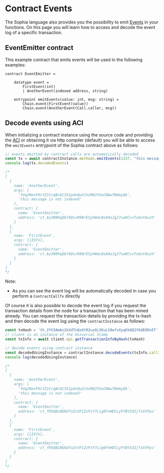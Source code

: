 # Contract Events

The Sophia language also provides you the possibility to emit [Events](https://aeternity.com/aesophia/latest/sophia_features/#events) in your functions.
On this page you will learn how to access and decode the event log of a specific transaction.

## EventEmitter contract
This example contract that emits events will be used in the following examples:

```sophia
contract EventEmitter =

    datatype event =
        FirstEvent(int)
        | AnotherEvent(indexed address, string)

    entrypoint emitEvents(value: int, msg: string) =
        Chain.event(FirstEvent(value))
        Chain.event(AnotherEvent(Call.caller, msg))
```

## Decode events using ACI
When initializing a contract instance using the source code and providing the [ACI](https://aeternity.com/aesophia/latest/aeso_aci/)
or obtaining it via http compiler (default) you will be able to access the `emitEvents` entrypoint of the Sophia contract above as follows:

```js
// events emitted by contract calls are automatically decoded
const tx = await contractInstance.methods.emitEvents(1337, "this message is not indexed")
console.log(tx.decodedEvents)

/*
[
  {
    name: 'AnotherEvent',
    args: [
      'fUq2NesPXcYZ1CcqBcGC3StpdnQw3iVxMA3YSeCNAwfN4myQk',
      'this message is not indexed'
    ],
    contract: {
      name: 'EventEmitter',
      address: 'ct_6y3N9KqQb74QsvR9NrESyhWeLNiA9aJgJ7ua8CvsTuGot6uzh'
    }
  },
  {
    name: 'FirstEvent',
    args: [1337n],
    contract: {
      name: 'EventEmitter',
      address: 'ct_6y3N9KqQb74QsvR9NrESyhWeLNiA9aJgJ7ua8CvsTuGot6uzh'
    }
  }
]
*/
```

Note:

- As you can see the event log will be automatically decoded in case you perform a `ContractCallTx` directly

Of course it is also possible to decode the event log if you request the transaction details from the node for a transaction that has been mined already. You can request the transaction details by providing the tx-hash and then decode the event log using the `contractInstance` as follows:
```js
const txHash = 'th_2YV3AmAz2kXdTnQxXtR2uxQi3KuLS9wfvXyqKkQQ2Y6dE6RnET';
// client is an instance of the Universal Stamp
const txInfo = await client.api.getTransactionInfoByHash(txHash)

// decode events using contract instance
const decodedUsingInstance = contractInstance.decodeEvents(txInfo.callInfo.log)
console.log(decodedUsingInstance)

/*
[
  {
    name: 'AnotherEvent',
    args: [
      'fUq2NesPXcYZ1CcqBcGC3StpdnQw3iVxMA3YSeCNAwfN4myQk',
      'this message is not indexed'
    ],
    contract: {
      name: 'EventEmitter',
      address: 'ct_fKhQBiNQkDfoZcVF1ZzPzY7Lig6FnHDCLyFYBY33ZjfzGYPps'
    }
  },
  {
    name: 'FirstEvent',
    args: [1337n],
    contract: {
      name: 'EventEmitter',
      address: 'ct_fKhQBiNQkDfoZcVF1ZzPzY7Lig6FnHDCLyFYBY33ZjfzGYPps'
    }
  }
]
*/
```

